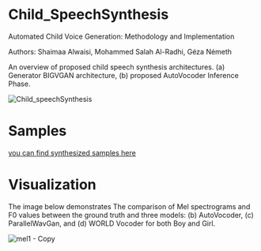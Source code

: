 # Child_SpeechSynthesis
Automated Child Voice Generation: Methodology and Implementation

Authors: Shaimaa Alwaisi, Mohammed Salah Al-Radhi, Géza Németh

An overview of proposed child speech synthesis architectures. (a) Generator BIGVGAN architecture, 
(b) proposed AutoVocoder Inference Phase. 

![Child_speechSynthesis](https://github.com/shaimaalwaisi/Child_SpeechSynthesis/assets/104090371/7fe2a184-b42b-436a-8678-64a05e2c8085)

# Samples 

[you can find synthesized samples here](https://shaimaalwaisi.github.io/Child_SpeechSynthesis/) 

# Visualization

The image below demonstrates The comparison of Mel spectrograms and F0 values between the ground truth and three models: (b) AutoVocoder, (c) ParallelWavGan, and (d) WORLD Vocoder for both Boy and Girl.


![mel1 - Copy](https://github.com/shaimaalwaisi/shaimaalwaisi.github.io/assets/104090371/617241c0-0a93-4b7d-906f-57f1f7b8ae38)
